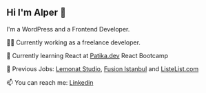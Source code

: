 ## Hi I'm Alper 👋

I'm a WordPress and a Frontend Developer.

👨‍💻 Currently working as a freelance developer.

:book: Currently learning React at [Patika.dev](https://www.patika.dev/) React Bootcamp

:office: Previous Jobs: [Lemonat Studio](https://lemonat.com/), [Fusion Istanbul](https://fusionistanbul.com/) and [ListeList.com](https://listelist.com/)

📫 You can reach me: [Linkedin](https://linkedin.com/in/alperalin)
